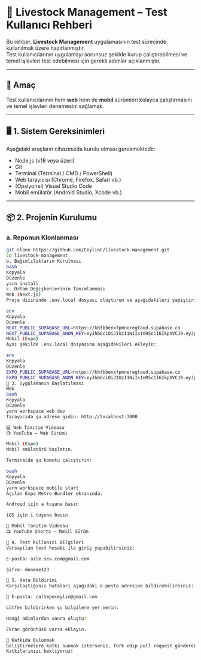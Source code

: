 # 🐄 Livestock Management – Test Kullanıcı Rehberi

Bu rehber, **Livestock Management** uygulamasının test sürecinde kullanılmak üzere hazırlanmıştır.  
Test kullanıcılarının uygulamayı sorunsuz şekilde kurup çalıştırabilmesi ve temel işlevleri test edebilmesi için gerekli adımlar açıklanmıştır.

---

## 🎯 Amaç

Test kullanıcılarının hem **web** hem de **mobil** sürümleri kolayca çalıştırmasını ve temel işlevleri denemesini sağlamak.

---

## 🖥️ 1. Sistem Gereksinimleri

Aşağıdaki araçların cihazınızda kurulu olması gerekmektedir:

- Node.js (v18 veya üzeri)
- Git
- Terminal (Terminal / CMD / PowerShell)
- Web tarayıcısı (Chrome, Firefox, Safari vb.)
- (Opsiyonel) Visual Studio Code
- Mobil emülatör (Android Studio, Xcode vb.)

---

## 📦 2. Projenin Kurulumu

### a. Reponun Klonlanması

```bash
git clone https://github.com/CeylinC/livestock-management.git
cd livestock-management
b. Bağımlılıkların Kurulması
bash
Kopyala
Düzenle
yarn install
c. Ortam Değişkenlerinin Tanımlanması
Web (Next.js)
Proje dizininde .env.local dosyası oluşturun ve aşağıdakileri yapıştırın:

env
Kopyala
Düzenle
NEXT_PUBLIC_SUPABASE_URL=https://khfbbenxfpmneregtaud.supabase.co
NEXT_PUBLIC_SUPABASE_ANON_KEY=eyJhbGciOiJIUzI1NiIsInR5cCI6IkpXVCJ9.eyJpc3MiOiJzdXBhYmFzZSIsInJlZiI6ImtoZmJiZW54ZnBtbmVyZWd0YXVkIiwicm9sZSI6ImFub24iLCJpYXQiOjE3NDU2ODExNTIsImV4cCI6MjA2MTI1NzE1Mn0.hrzTfXWjZqW1HYjyT5TjSiVgNEfIyK8QJs35K9ZiWBI
Mobil (Expo)
Aynı şekilde .env.local dosyasına aşağıdakileri ekleyin:

env
Kopyala
Düzenle
EXPO_PUBLIC_SUPABASE_URL=https://khfbbenxfpmneregtaud.supabase.co
EXPO_PUBLIC_SUPABASE_ANON_KEY=eyJhbGciOiJIUzI1NiIsInR5cCI6IkpXVCJ9.eyJpc3MiOiJzdXBhYmFzZSIsInJlZiI6ImtoZmJiZW54ZnBtbmVyZWd0YXVkIiwicm9sZSI6ImFub24iLCJpYXQiOjE3NDU2ODExNTIsImV4cCI6MjA2MTI1NzE1Mn0.hrzTfXWjZqW1HYjyT5TjSiVgNEfIyK8QJs35K9ZiWBI
🚀 3. Uygulamanın Başlatılması
Web
bash
Kopyala
Düzenle
yarn workspace web dev
Tarayıcıda şu adrese gidin: http://localhost:3000

💻 Web Tanıtım Videosu
📺 YouTube – Web Sürümü

Mobil (Expo)
Mobil emülatörü başlatın.

Terminalde şu komutu çalıştırın:

bash
Kopyala
Düzenle
yarn workspace mobile start
Açılan Expo Metro Bundler ekranında:

Android için a tuşuna basın

iOS için i tuşuna basın

📱 Mobil Tanıtım Videosu
📺 YouTube Shorts – Mobil Sürüm

👤 4. Test Kullanıcı Bilgileri
Varsayılan test hesabı ile giriş yapabilirsiniz:

E-posta: aile.sev.com@gmail.com

Şifre: deneme123

🐞 5. Hata Bildirimi
Karşılaştığınız hataları aşağıdaki e-posta adresine bildirebilirsiniz:

📧 E-posta: caltepeceylin@gmail.com

Lütfen bildirirken şu bilgilere yer verin:

Hangi adımlardan sonra oluştu?

Ekran görüntüsü varsa ekleyin.

🧩 Katkıda Bulunmak
Geliştirmelere katkı sunmak isterseniz, fork edip pull request gönderebilirsiniz. 🎉
Katkılarınızı bekliyoruz!

